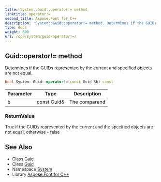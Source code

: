 ```yaml
---
title: System::Guid::operator!= method
linktitle: operator!=
second_title: Aspose.Font for C++
description: 'System::Guid::operator!= method. Determines if the GUIDs represented by the current and specified objects are not equal in C++.'
type: docs
weight: 800
url: /cpp/system/guid/operator!=/
---
```

## Guid::operator!= method


Determines if the GUIDs represented by the current and specified objects are not equal.

```cpp
bool System::Guid::operator!=(const Guid &b) const
```


| Parameter | Type | Description |
| --- | --- | --- |
| b | const Guid\& | The comparand |

### ReturnValue

True if the GUIDs represented by the current and the specified objects are not equal, otherwise - false

## See Also

* Class [Guid](../)
* Class [Guid](../)
* Namespace [System](../../)
* Library [Aspose.Font for C++](../../../)
